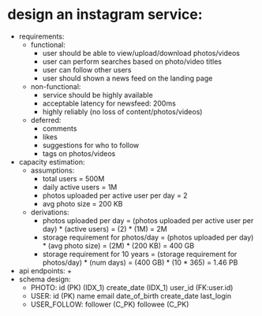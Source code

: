 # design an instagram service:
* requirements:
    + functional:
        - user should be able to view/upload/download photos/videos
        - user can perform searches based on photo/video titles
        - user can follow other users
        - user should shown a news feed on the landing page
    + non-functional:
        - service should be highly available
        - acceptable latency for newsfeed: 200ms
        - highly reliably (no loss of content/photos/videos)
    + deferred:
        - comments
        - likes
        - suggestions for who to follow
        - tags on photos/videos
* capacity estimation:
    + assumptions:
        - total users = 500M
        - daily active users = 1M
        - photos uploaded per active user per day = 2
        - avg photo size = 200 KB
    + derivations:
        - photos uploaded per day = (photos uploaded per active user per day) * (active users)
                                  = (2) * (1M) = 2M
        - storage requirement for photos/day = (photos uploaded per day) * (avg photo size)
                                             = (2M) * (200 KB) = 400 GB
        - storage requirement for 10 years = (storage requirement for photos/day) * (num days)
                                           = (400 GB) * (10 * 365) = 1.46 PB
* api endpoints:
    + 
* schema design:
    + PHOTO:
        id              (PK) (IDX_1)
        create_date          (IDX_1)
        user_id         (FK:user.id)
    + USER:
        id              (PK)
        name
        email
        date_of_birth
        create_date
        last_login
    + USER_FOLLOW:
        follower        (C_PK)
        followee        (C_PK)